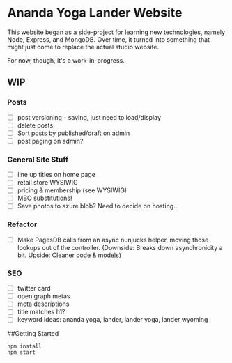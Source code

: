 # Ananda Yoga Lander Website

This website began as a side-project for learning new technologies, namely Node, Express, and MongoDB. Over time, it turned into something that might just come to replace the actual studio website. 

For now, though, it's a work-in-progress.

## WIP

### Posts

* [ ] post versioning - saving, just need to load/display
* [ ] delete posts
* [ ] Sort posts by published/draft on admin
* [ ] post paging on admin?

### General Site Stuff

* [ ] line up titles on home page
* [ ] retail store WYSIWIG
* [ ] pricing & membership (see WYSIWIG)
* [ ] MBO substitutions!
* [ ] Save photos to azure blob? Need to decide on hosting...

### Refactor

* [ ] Make PagesDB calls from an async nunjucks helper, moving those lookups out of the controller. (Downside: Breaks down asynchronicity a bit. Upside: Cleaner code & models)

### SEO

* [ ] twitter card
* [ ] open graph metas
* [ ] meta descriptions
* [ ] title matches h1?
* [ ] keyword ideas: ananda yoga, lander, lander yoga, lander wyoming

##Getting Started

```
npm install
npm start
```
